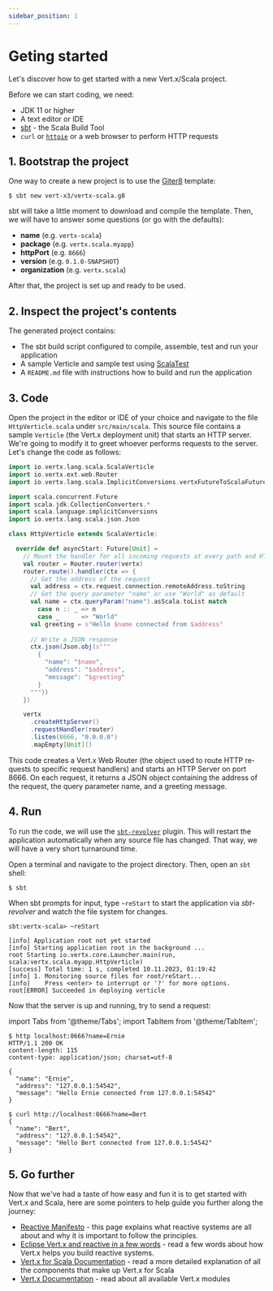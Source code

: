 ```yaml
---
sidebar_position: 1
---
```


# Geting started 

Let's discover how to get started with a new Vert.x/Scala project.

Before we can start coding, we need:

  - JDK 11 or higher
  - A text editor or IDE
  - [sbt](https://www.scala-sbt.org) - the Scala Build Tool
  - `curl` or [`httpie`](https://httpie.io) or a web browser to perform HTTP requests

## 1. Bootstrap the project

One way to create a new project is to use the [Giter8](https://www.foundweekends.org/giter8/) template:

```shell
$ sbt new vert-x3/vertx-scala.g8
```

sbt will take a little moment to download and compile the template. Then, we will have to answer some questions (or go with the defaults):

  - **name** (e.g. `vertx-scala`)
  - **package** (e.g. `vertx.scala.myapp`)
  - **httpPort** (e.g. `8666`)
  - **version** (e.g. `0.1.0-SNAPSHOT`)
  - **organization** (e.g. `vertx.scala`)

After that, the project is set up and ready to be used.

## 2. Inspect the project's contents

The generated project contains:

  - The sbt build script configured to compile, assemble, test and run your application
  - A sample Verticle and sample test using [ScalaTest](https://www.scalatest.org)
  - A `README.md` file with instructions how to build and run the application

## 3. Code

Open the project in the editor or IDE of your choice and navigate to the file `HttpVerticle.scala` under `src/main/scala`. This source file contains a sample 
`Verticle` (the Vert.x deployment unit) that starts an HTTP server. We're going to modify it to greet whoever performs requests to the server. Let's change the
code as follows:

```scala mdoc:invisible
import io.vertx.lang.scala.ScalaVerticle
import io.vertx.ext.web.Router
import io.vertx.lang.scala.ImplicitConversions.vertxFutureToScalaFuture

import scala.concurrent.Future
import scala.jdk.CollectionConverters.*
import scala.language.implicitConversions
import io.vertx.lang.scala.json.Json
```
```scala mdoc:nest title="HttpVerticle.scala"
class HttpVerticle extends ScalaVerticle:

  override def asyncStart: Future[Unit] =
    // Mount the handler for all incoming requests at every path and HTTP method
    val router = Router.router(vertx)
    router.route().handler(ctx => {
      // Get the address of the request
      val address = ctx.request.connection.remoteAddress.toString
      // Get the query parameter "name" or use "World" as default
      val name = ctx.queryParam("name").asScala.toList match
        case n :: _ => n
        case _      => "World"
      val greeting = s"Hello $name connected from $address"
      
      // Write a JSON response
      ctx.json(Json.obj(s"""
        {
          "name": "$name",
          "address": "$address",
          "message": "$greeting"
        }
      """))
    })

    vertx
      .createHttpServer()
      .requestHandler(router)
      .listen(8666, "0.0.0.0")
      .mapEmpty[Unit]()
```

This code cre­ates a Vert.x Web Router (the ob­ject used to route HTTP re­quests to spe­cific re­quest han­dlers) and starts an HTTP Server on port 8666. On each re­quest, it re­turns a JSON ob­ject con­tain­ing the ad­dress of the re­quest, the query pa­ra­me­ter name, and a greet­ing mes­sage.


## 4. Run

To run the code, we will use the [`sbt-revolver`](https://github.com/spray/sbt-revolver) plugin. This will restart the application automatically when any source file has changed. That way, we will have a very short turnaround time.

Open a terminal and navigate to the project directory. Then, open an `sbt` shell:

```shell
$ sbt
```

When sbt prompts for input, type `~reStart` to start the application via _sbt-revolver_ and watch the file system for changes.

```shell
sbt:vertx-scala> ~reStart

[info] Application root not yet started
[info] Starting application root in the background ...
root Starting io.vertx.core.Launcher.main(run, scala:vertx.scala.myapp.HttpVerticle)
[success] Total time: 1 s, completed 10.11.2023, 01:19:42
[info] 1. Monitoring source files for root/reStart...
[info]    Press <enter> to interrupt or '?' for more options.
root[ERROR] Succeeded in deploying verticle 
```

Now that the server is up and running, try to send a request:

import Tabs from '@theme/Tabs';
import TabItem from '@theme/TabItem';

<Tabs>
<TabItem value="httpie">

```shell
$ http localhost:8666?name=Ernie
HTTP/1.1 200 OK
content-length: 115
content-type: application/json; charset=utf-8

{
  "name": "Ernie",
  "address": "127.0.0.1:54542",
  "message": "Hello Ernie connected from 127.0.0.1:54542"
}
```

</TabItem>
<TabItem value="curl">

```shell
$ curl http://localhost:8666?name=Bert
{
  "name": "Bert",
  "address": "127.0.0.1:54542",
  "message": "Hello Bert connected from 127.0.0.1:54542"
}
```

</TabItem>
</Tabs>


## 5. Go further

Now that we've had a taste of how easy and fun it is to get started with Vert.x
and Scala, here are some pointers to help guide you further along the journey:

  - [Reactive Manifesto](https://www.reactivemanifesto.org) - this page explains what reactive systems are all about and why it is important to follow the principles.
  - [Eclipse Vert.x and reactive in a few words](https://vertx.io/introduction-to-vertx-and-reactive/) - read a few words about how Vert.x helps you build reactive systems.
  - [Vert.x for Scala Documentation](installation.md) - read a more detailed explanation of all the components that make up Vert.x for Scala
  - [Vert.x Documentation](https://vertx.io/docs/) - read about all available Vert.x modules